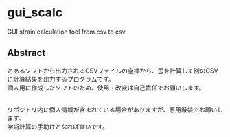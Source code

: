 # gui_scalc
GUI strain calculation tool from csv to csv

## Abstract 
とあるソフトから出力されるCSVファイルの座標から、歪を計算して別のCSVに計算結果を出力するプログラムです。<br>
個人用に作成したソフトのため、使用・改変は自己責任でお願いします。<br><br>

リポジトリ内に個人情報が含まれている場合がありますが、悪用厳禁でお願いします。<br>
学術計算の手助けとなれば幸いです。
